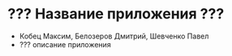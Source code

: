 ??? Название приложения ???
===
- Кобец Максим, Белозеров Дмитрий, Шевченко Павел
- ??? описание приложения